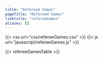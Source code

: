 ```yaml
---
title: "Refereed Games"
pageTitle: "Refereed Games"
linktitle: "refereeGames"
aliases: []
---
```

{{< css url="css/refereeGames.css" >}}
{{< js url="javascript/refereeGames.js" >}}

{{< refereeGamesTable >}}